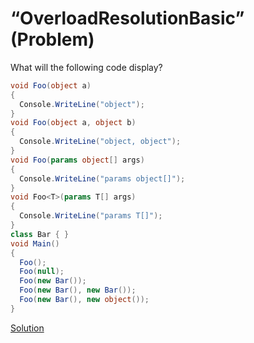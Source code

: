 # “OverloadResolutionBasic” (Problem)

What will the following code display?

```cs
void Foo(object a)
{
  Console.WriteLine("object");
}
void Foo(object a, object b)
{
  Console.WriteLine("object, object");
}
void Foo(params object[] args)
{
  Console.WriteLine("params object[]");
}
void Foo<T>(params T[] args)
{
  Console.WriteLine("params T[]");
}
class Bar { }
void Main()
{
  Foo();
  Foo(null);
  Foo(new Bar());
  Foo(new Bar(), new Bar());
  Foo(new Bar(), new object());
}
```

[Solution](./OverloadResolutionBasic-S.md)